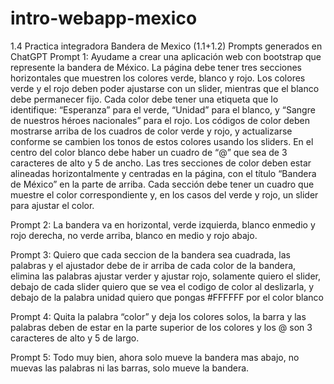 # intro-webapp-mexico
1.4 Practica integradora Bandera de Mexico (1.1+1.2)
Prompts generados en ChatGPT
Prompt 1: Ayudame a crear una aplicación web con bootstrap que represente la bandera de México. La página debe tener tres secciones horizontales que muestren los colores verde, blanco y rojo. Los colores verde y el rojo deben poder ajustarse con un slider, mientras que el blanco debe permanecer fijo. Cada color debe tener una etiqueta que lo identifique: “Esperanza” para el verde, “Unidad” para el blanco, y “Sangre de nuestros héroes nacionales” para el rojo. Los códigos de color deben mostrarse arriba de los cuadros de color verde y rojo, y actualizarse conforme se cambien los tonos de estos colores usando los sliders. En el centro del color blanco debe haber un cuadro de “@” que sea de 3 caracteres de alto y 5 de ancho. Las tres secciones de color deben estar alineadas horizontalmente y centradas en la página, con el título “Bandera de México” en la parte de arriba. Cada sección debe tener un cuadro que muestre el color correspondiente y, en los casos del verde y rojo, un slider para ajustar el color.

Prompt 2: La bandera va en horizontal, verde izquierda, blanco enmedio y rojo derecha, no verde arriba, blanco en medio y rojo abajo.

Prompt 3: Quiero que cada seccion de la bandera sea cuadrada, las palabras y el ajustador debe de ir arriba de cada color de la bandera, elimina las palabras ajustar verder y ajustar rojo, solamente quiero el slider, debajo de cada slider quiero que se vea el codigo de color al deslizarla, y debajo de la palabra unidad quiero que pongas #FFFFFF por el color blanco

Prompt 4: Quita la palabra “color” y deja los colores solos, la barra y las palabras deben de estar en la parte superior de los colores y los @ son 3 caracteres de alto y 5 de largo.

Prompt 5: Todo muy bien, ahora solo mueve la bandera mas abajo, no muevas las palabras ni las barras, solo mueve la bandera.
